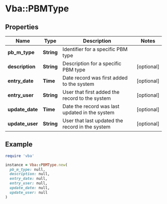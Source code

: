# Vba::PBMType

## Properties

| Name | Type | Description | Notes |
| ---- | ---- | ----------- | ----- |
| **pb_m_type** | **String** | Identifier for a specific PBM type |  |
| **description** | **String** | Description for a specific PBM type | [optional] |
| **entry_date** | **Time** | Date record was first added to the system | [optional] |
| **entry_user** | **String** | User that first added the record to the system | [optional] |
| **update_date** | **Time** | Date the record was last updated in the system | [optional] |
| **update_user** | **String** | User that last updated the record in the system | [optional] |

## Example

```ruby
require 'vba'

instance = Vba::PBMType.new(
  pb_m_type: null,
  description: null,
  entry_date: null,
  entry_user: null,
  update_date: null,
  update_user: null
)
```

